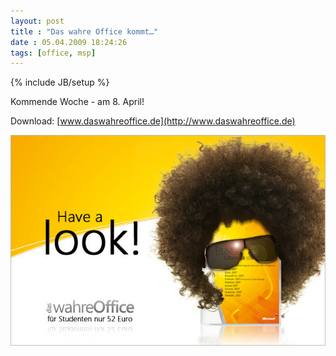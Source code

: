 ```yaml
---
layout: post
title : "Das wahre Office kommt…"
date : 05.04.2009 18:24:26
tags: [office, msp]
---
```

{% include JB/setup %}

Kommende Woche - am 8. April! 

Download: [www.daswahreoffice.de](http://www.daswahreoffice.de)

[![das wahre office](/assets/images/das-wahre-office.jpg)](http://www.daswahreoffice.de)
